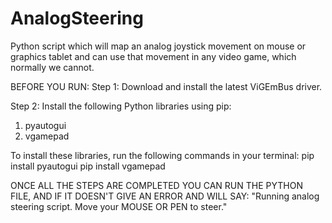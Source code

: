 # AnalogSteering
Python script which will map an analog joystick movement on mouse or graphics tablet and can use that movement in any video game, which normally we cannot.

BEFORE YOU RUN:
Step 1:
Download and install the latest ViGEmBus driver.

Step 2:
Install the following Python libraries using pip:
1. pyautogui
2. vgamepad

To install these libraries, run the following commands in your terminal:
pip install pyautogui
pip install vgamepad


ONCE ALL THE STEPS ARE COMPLETED YOU CAN RUN THE PYTHON FILE, AND IF IT DOESN'T GIVE AN ERROR AND WILL SAY: "Running analog steering script. Move your MOUSE OR PEN to steer."
